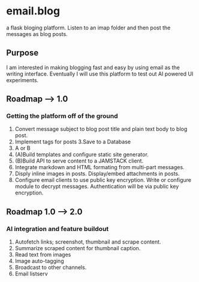 # email.blog
a flask bloging platform. Listen to an imap folder and then post the messages as blog posts.

## Purpose
I am interested in making blogging fast and easy by using email as the writing interface. Eventually I will use this platform to test out AI powered UI experiments.

## Roadmap --> 1.0 
### Getting the platform off of the ground
1. Convert message subject to blog post title and plain text body to blog post.
2. Implement tags for posts
3.Save to a Database
4. A or B
  1. (A)Build templates and configure static site generator.
  2. (B)Build API to serve content to a JAMSTACK client.
5. Integrate markdown and HTML formating from multi-part messages.
6. Disply inline images in posts. Display/embed attachments in posts.
7. Configure email clients to use public key encryption. Write or configure module to decrypt messages. Authentication will be via public key encryption.

## Roadmap 1.0 --> 2.0
### AI integration and feature buildout
1. Autofetch links; screenshot, thumbnail and scrape content.
2. Summarize scraped content for thumbnail caption.
3. Read text from images
4. Image auto-tagging
5. Broadcast to other channels.
6. Email listserv
